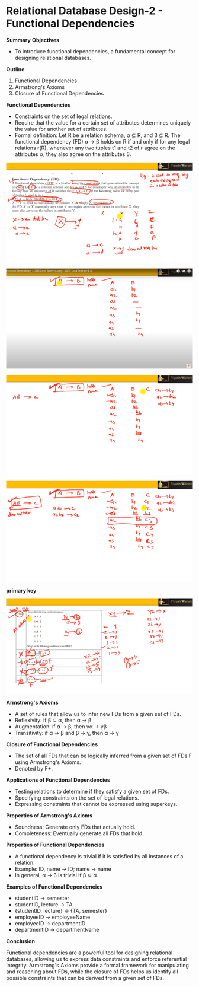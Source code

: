 # Relational Database Design-2 - Functional Dependencies

**Summary**
**Objectives**

* To introduce functional dependencies, a fundamental concept for designing relational databases.

**Outline**

1. Functional Dependencies
2. Armstrong's Axioms
3. Closure of Functional Dependencies

**Functional Dependencies**

* Constraints on the set of legal relations.
* Require that the value for a certain set of attributes determines uniquely the value for another set of attributes.
* Formal definition: Let R be a relation schema, α ⊆ R, and β ⊆ R. The functional dependency (FD) α → β holds on R if and only if for any legal relations r(R), whenever any two tuples t1 and t2 of r agree on the attributes α, they also agree on the attributes β.

![1719809821355](image/Lecture5.2-RelationalDatabaseDesign2/1719809821355.png)

![1719809980746](image/Lecture5.2-RelationalDatabaseDesign2/1719809980746.png)


![1719810053926](image/Lecture5.2-RelationalDatabaseDesign2/1719810053926.png)


![1719810123262](image/Lecture5.2-RelationalDatabaseDesign2/1719810123262.png)

**primary key** 

![1719810633535](image/Lecture5.2-RelationalDatabaseDesign2/1719810633535.png)

**Armstrong's Axioms**

* A set of rules that allow us to infer new FDs from a given set of FDs.
* Reflexivity: if β ⊆ α, then α → β
* Augmentation: if α → β, then γα → γβ
* Transitivity: if α → β and β → γ, then α → γ

**Closure of Functional Dependencies**

* The set of all FDs that can be logically inferred from a given set of FDs F using Armstrong's Axioms.
* Denoted by F+.

**Applications of Functional Dependencies**

* Testing relations to determine if they satisfy a given set of FDs.
* Specifying constraints on the set of legal relations.
* Expressing constraints that cannot be expressed using superkeys.

**Properties of Armstrong's Axioms**

* Soundness: Generate only FDs that actually hold.
* Completeness: Eventually generate all FDs that hold.

**Properties of Functional Dependencies**

* A functional dependency is trivial if it is satisfied by all instances of a relation.
* Example: ID, name → ID; name → name
* In general, α → β is trivial if β ⊆ α.

**Examples of Functional Dependencies**

* studentID → semester
* studentID, lecture → TA
* {studentID, lecture} → {TA, semester}
* employeeID → employeeName
* employeeID → departmentID
* departmentID → departmentName

**Conclusion**

Functional dependencies are a powerful tool for designing relational databases, allowing us to express data constraints and enforce referential integrity. Armstrong's Axioms provide a formal framework for manipulating and reasoning about FDs, while the closure of FDs helps us identify all possible constraints that can be derived from a given set of FDs.
